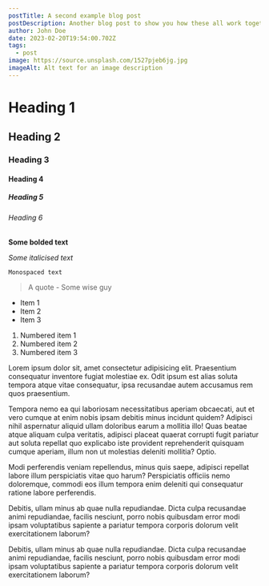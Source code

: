 ```yaml
---
postTitle: A second example blog post
postDescription: Another blog post to show you how these all work together on a listing page
author: John Doe
date: 2023-02-20T19:54:00.702Z
tags:
  - post
image: https://source.unsplash.com/1527pjeb6jg.jpg
imageAlt: Alt text for an image description
---
```


# Heading 1

## Heading 2

### Heading 3

#### Heading 4

##### Heading 5

###### Heading 6

**Some bolded text**

_Some italicised text_

`Monospaced text`

> A quote - Some wise guy

- Item 1
- Item 2
- Item 3

1. Numbered item 1
2. Numbered item 2
3. Numbered item 3

Lorem ipsum dolor sit, amet consectetur adipisicing elit. Praesentium consequatur inventore fugiat molestiae ex. Odit
ipsum est alias soluta tempora atque vitae consequatur, ipsa recusandae autem accusamus rem quos praesentium.

Tempora nemo ea qui laboriosam necessitatibus aperiam obcaecati, aut et vero cumque at enim nobis ipsam debitis minus
incidunt quidem? Adipisci nihil aspernatur aliquid ullam doloribus earum a mollitia illo! Quas beatae atque aliquam
culpa veritatis, adipisci placeat quaerat corrupti fugit pariatur aut soluta repellat quo explicabo iste provident
reprehenderit quisquam cumque aperiam, illum non ut molestias deleniti mollitia? Optio.

Modi perferendis veniam repellendus, minus quis saepe, adipisci repellat labore illum perspiciatis vitae quo harum?
Perspiciatis officiis nemo doloremque, commodi eos illum tempora enim deleniti qui consequatur ratione labore
perferendis.

Debitis, ullam minus ab quae nulla repudiandae. Dicta culpa recusandae animi repudiandae, facilis nesciunt, porro nobis
quibusdam error modi ipsam voluptatibus sapiente a pariatur tempora corporis dolorum velit exercitationem laborum?

Debitis, ullam minus ab quae nulla repudiandae. Dicta culpa recusandae animi repudiandae, facilis nesciunt, porro nobis
quibusdam error modi ipsam voluptatibus sapiente a pariatur tempora corporis dolorum velit exercitationem laborum?
